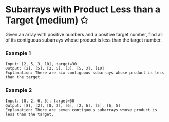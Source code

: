 # Subarrays with Product Less than a Target (medium) ✩

Given an array with positive numbers and a positive target number, 
find all of its contiguous subarrays whose product is less than the target number.

### Example 1
```
Input: [2, 5, 3, 10], target=30 
Output: [2], [5], [2, 5], [3], [5, 3], [10]
Explanation: There are six contiguous subarrays whose product is less than the target.
```


### Example 2
```
Input: [8, 2, 6, 5], target=50 
Output: [8], [2], [8, 2], [6], [2, 6], [5], [6, 5] 
Explanation: There are seven contiguous subarrays whose product is less than the target.
```


